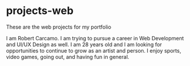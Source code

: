 # projects-web
These are the web projects for my portfolio

I am Robert Carcamo. I am trying to pursue a career in Web Development and UI/UX Design as well. I am 28 years old and I am looking for opportunities to continue to grow as an artist and person. I enjoy sports, video games, going out, and having fun in general.
